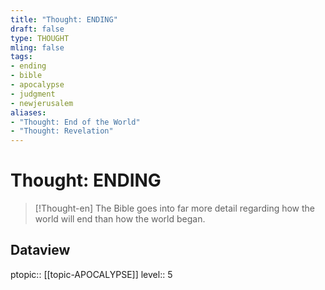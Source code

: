 ```yaml
---
title: "Thought: ENDING"
draft: false
type: THOUGHT
mling: false
tags:
- ending
- bible
- apocalypse
- judgment
- newjerusalem
aliases:
- "Thought: End of the World"
- "Thought: Revelation"
---
```

# Thought: ENDING
> [!Thought-en]
> The Bible goes into far more detail regarding how the world will end than how the world began.

## Dataview
ptopic:: [[topic-APOCALYPSE]]
level:: 5
